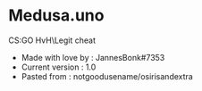 # Medusa.uno
 CS:GO HvH\Legit cheat
+ Made with love by : JannesBonk#7353
+ Current version : 1.0
+ Pasted from : notgoodusename/osirisandextra

